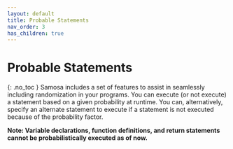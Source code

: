 ```yaml
---
layout: default
title: Probable Statements
nav_order: 3
has_children: true
---
```


# Probable Statements
{: .no_toc }
Samosa includes a set of features to assist in seamlessly including randomization in your programs.
You can execute (or not execute) a statement based on a given probability at runtime. You can, alternatively, specify an alternate statement to execute if a statement is not executed because of the probability factor.

**Note: Variable declarations, function definitions, and return statements cannot be probabilistically executed as of now.**

